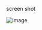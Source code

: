 screen shot

![image](https://github.com/user-attachments/assets/3b02625e-7dd5-468f-8606-6a4a920e1103)

